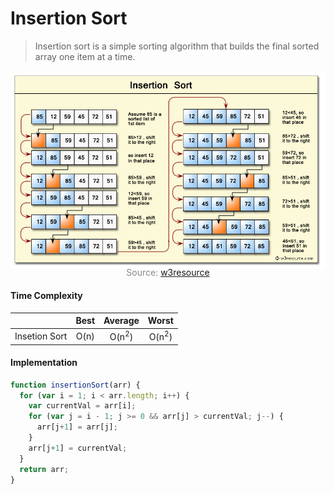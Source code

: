 # Insertion Sort

> Insertion sort is a simple sorting algorithm that builds the final sorted array one item at a time.

![](insertion-sort.png)
<p style="color: #888888; text-align: center; margin-top: -20px;">Source: <a href="https://www.w3resource.com/csharp-exercises/searching-and-sorting-algorithm/searching-and-sorting-algorithm-exercise-6.php">w3resource</a></p>

#### Time Complexity

|                |       Best      |      Average     |       Worst      |
|----------------|:---------------:|:----------------:|:----------------:|
| Insetion Sort  |       O(n)      | O(n<sup>2</sup>) | O(n<sup>2</sup>) |

#### Implementation

```javascript
function insertionSort(arr) {
  for (var i = 1; i < arr.length; i++) {
    var currentVal = arr[i];
    for (var j = i - 1; j >= 0 && arr[j] > currentVal; j--) {
      arr[j+1] = arr[j];
    }
    arr[j+1] = currentVal;
  }
  return arr;
}
```